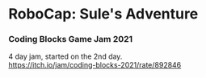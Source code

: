 # RoboCap: Sule's Adventure
### Coding Blocks Game Jam 2021
4 day jam, started on the 2nd day.    
https://itch.io/jam/coding-blocks-2021/rate/892846
  <br/>
